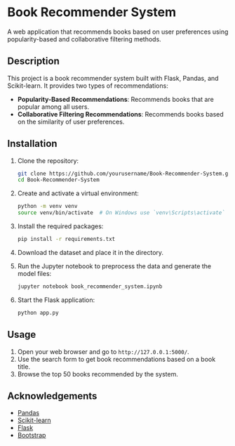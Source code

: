 # Book Recommender System

A web application that recommends books based on user preferences using popularity-based and collaborative filtering methods.

## Description

This project is a book recommender system built with Flask, Pandas, and Scikit-learn. It provides two types of recommendations:
- **Popularity-Based Recommendations**: Recommends books that are popular among all users.
- **Collaborative Filtering Recommendations**: Recommends books based on the similarity of user preferences.

## Installation

1. Clone the repository:
    ```sh
    git clone https://github.com/yourusername/Book-Recommender-System.git
    cd Book-Recommender-System
    ```

2. Create and activate a virtual environment:
    ```sh
    python -m venv venv
    source venv/bin/activate  # On Windows use `venv\Scripts\activate`
    ```

3. Install the required packages:
    ```sh
    pip install -r requirements.txt
    ```

4. Download the dataset and place it in the  directory.

5. Run the Jupyter notebook to preprocess the data and generate the model files:
    ```sh
    jupyter notebook book_recommender_system.ipynb
    ```

6. Start the Flask application:
    ```sh
    python app.py
    ```

## Usage

1. Open your web browser and go to `http://127.0.0.1:5000/`.
2. Use the search form to get book recommendations based on a book title.
3. Browse the top 50 books recommended by the system.



## Acknowledgements

- [Pandas](https://pandas.pydata.org/)
- [Scikit-learn](https://scikit-learn.org/)
- [Flask](https://flask.palletsprojects.com/)
- [Bootstrap](https://getbootstrap.com/)
